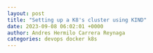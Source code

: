 ```yaml
---
layout: post
title: "Setting up a K8's cluster using KIND"
date: 2023-09-08 06:02:01 +0000
author: Andres Hermilo Carrera Reynaga
categories: devops docker k8s
---
```

